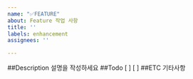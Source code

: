 ```yaml
---
name: "✅FEATURE"
about: Feature 작업 사항
title: ''
labels: enhancement
assignees: ''

---
```


##Description
설명을 작성하세요
##Todo
[ ]
[ ] 
##ETC
기타사항
